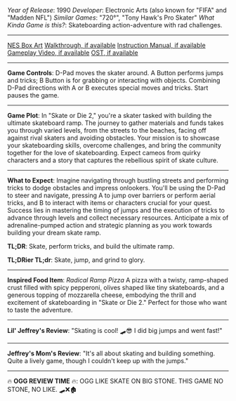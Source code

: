 *Year of Release*: 1990
*Developer*: Electronic Arts (also known for "FIFA" and "Madden NFL")
*Similar Games*: "720°", "Tony Hawk's Pro Skater"
*What Kinda Game is this?*: Skateboarding action-adventure with rad challenges.

---
[NES Box Art](https://www.google.com/search?tbm=isch&q=NES+Box+Art+Skate+or+Die+2) 
[Walkthrough, if available](https://www.google.com/search?q=Walkthrough+NES+Skate+or+Die+2)
[Instruction Manual, if available](https://www.google.com/search?q=NES+Instruction+Manual+Skate+or+Die+2)
[Gameplay Video, if available](https://www.youtube.com/results?search_query=gameplay+NES+Skate+or+Die+2) 
[OST, if available](https://www.youtube.com/results?search_query=gameplay+NES+Skate+or+Die+2+OST)

- - -
**Game Controls**:
D-Pad moves the skater around. A Button performs jumps and tricks; B Button is for grabbing or interacting with objects. Combining D-Pad directions with A or B executes special moves and tricks. Start pauses the game.

- - -
**Game Plot**: 
In "Skate or Die 2," you're a skater tasked with building the ultimate skateboard ramp. The journey to gather materials and funds takes you through varied levels, from the streets to the beaches, facing off against rival skaters and avoiding obstacles. Your mission is to showcase your skateboarding skills, overcome challenges, and bring the community together for the love of skateboarding. Expect cameos from quirky characters and a story that captures the rebellious spirit of skate culture.

- - -
**What to Expect**: 
Imagine navigating through bustling streets and performing tricks to dodge obstacles and impress onlookers. You'll be using the D-Pad to steer and navigate, pressing A to jump over barriers or perform aerial tricks, and B to interact with items or characters crucial for your quest. Success lies in mastering the timing of jumps and the execution of tricks to advance through levels and collect necessary resources. Anticipate a mix of adrenaline-pumped action and strategic planning as you work towards building your dream skate ramp.

**TL;DR**: Skate, perform tricks, and build the ultimate ramp.

**TL;DRier TL;dr**: Skate, jump, and grind to glory.

---
**Inspired Food Item**: *Radical Ramp Pizza*
A pizza with a twisty, ramp-shaped crust filled with spicy pepperoni, olives shaped like tiny skateboards, and a generous topping of mozzarella cheese, embodying the thrill and excitement of skateboarding in "Skate or Die 2." Perfect for those who want to taste the adventure.

---
**Lil' Jeffrey's Review**: "Skating is cool! 🛹😎 I did big jumps and went fast!"

---
**Jeffrey's Mom's Review**: "It's all about skating and building something. Quite a lively game, though I couldn't keep up with the jumps."

---
🔥 **OGG REVIEW TIME** 🔥: OGG LIKE SKATE ON BIG STONE. THIS GAME NO STONE, NO LIKE. 🛹❌🏚️